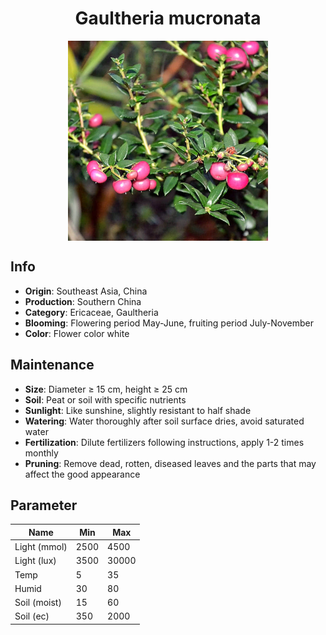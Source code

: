 <h1 align='center'>Gaultheria mucronata</h1>
<p align="center">
    <img 
        align='center'
        width='320'
        src="../images/gaultheria mucronata.png" 
        alt='Gaultheria mucronata' />
</p>

## Info

 - **Origin**: Southeast Asia, China
 - **Production**: Southern China
 - **Category**: Ericaceae, Gaultheria
 - **Blooming**: Flowering period May-June, fruiting period July-November
 - **Color**: Flower color white

## Maintenance

 - **Size**: Diameter ≥ 15 cm, height ≥ 25 cm
 - **Soil**: Peat or soil with specific nutrients
 - **Sunlight**: Like sunshine, slightly resistant to half shade
 - **Watering**: Water thoroughly after soil surface dries, avoid saturated water
 - **Fertilization**: Dilute fertilizers following instructions, apply 1-2 times monthly
 - **Pruning**: Remove dead, rotten, diseased leaves and the parts that may affect the good appearance

## Parameter

| Name         | Min  | Max   |
|--------------|------|-------|
| Light (mmol) | 2500 | 4500  |
| Light (lux)  | 3500 | 30000 |
| Temp         | 5    | 35    |
| Humid        | 30   | 80    |
| Soil (moist) | 15   | 60    |
| Soil (ec)    | 350  | 2000  |